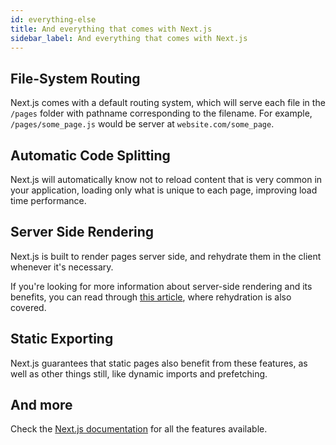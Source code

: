 ```yaml
---
id: everything-else
title: And everything that comes with Next.js
sidebar_label: And everything that comes with Next.js
---
```


## File-System Routing

Next.js comes with a default routing system, which will serve each file in the `/pages` folder with pathname corresponding to the filename. For example, `/pages/some_page.js` would be server at `website.com/some_page`.

## Automatic Code Splitting

Next.js will automatically know not to reload content that is very common in your application, loading only what is unique to each page, improving load time performance.

## Server Side Rendering

Next.js is built to render pages server side, and rehydrate them in the client whenever it's necessary.

If you're looking for more information about server-side rendering and its benefits, you can read through [this article](https://developers.google.com/web/updates/2019/02/rendering-on-the-web), where rehydration is also covered.

## Static Exporting

Next.js guarantees that static pages also benefit from these features, as well as other things still, like dynamic imports and prefetching.

## And more

Check the [Next.js documentation](https://nextjs.org/#more) for all the features available.